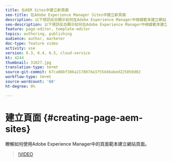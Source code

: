 ```yaml
---
title: 在AEM Sites中建立新頁面
seo-title: 在Adobe Experience Manager Sites中建立新頁面
description: 以下視訊反白顯示如何在Adobe Experience Manager中根據範本建立網站頁面。
seo-description: 以下視訊反白顯示如何在Adobe Experience Manager中根據範本建立網站頁面。
feature: page-editor, template-editor
topics: authoring, publishing
audience: author, marketer
doc-type: feature video
activity: use
version: 6.3, 6.4, 6.5, cloud-service
kt: 4244
thumbnail: 31827.jpg
translation-type: tm+mt
source-git-commit: 67ca08bf386a217807da3755d46abed225050d02
workflow-type: tm+mt
source-wordcount: '68'
ht-degree: 0%

---
```



# 建立頁面 {#creating-page-aem-sites}

瞭解如何使用Adobe Experience Manager中的頁面範本建立網站頁面。

>[!VIDEO](https://video.tv.adobe.com/v/31827?quality=12&learn=on)
